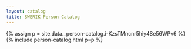 ```yaml
---
layout: catalog
title: SWERIK Person Catalog
---
```

{% assign p = site.data._person-catalog.i-KzsTMncnr5hiy4Se56WPv6 %}
{% include person-catalog.html p=p %}

